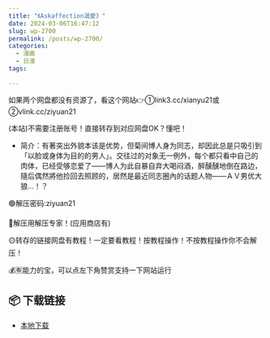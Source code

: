 ```yaml
---
title: "《Askaffection渴愛》"
date: 2024-03-06T16:47:12
slug: wp-2700
permalink: /posts/wp-2700/
categories:
  - 漫画
  - 日漫
tags:

---
```


如果两个网盘都没有资源了，看这个网站👉①link3.cc/xianyu21或②vlink.cc/ziyuan21

(本站)不需要注册账号！直接转存到对应网盘OK？懂吧！

*   简介：有著突出外貌本该是优势，但菊间博人身为同志，却因此总是只吸引到「以脸或身体为目的的男人」。交往过的对象无一例外，每个都只看中自己的肉体，已经受够恋爱了——博人为此自暴自弃大喝闷酒，醉醺醺地倒在路边，隨后偶然將他捡回去照顾的，居然是最近同志圈內的话题人物——ＡＶ男优大狼…！？

🟢解压密码:ziyuan21

🔵解压用解压专家！(应用商店有)

🟡转存的链接网盘有教程！一定要看教程！按教程操作！不按教程操作你不会解压！

💰🈶能力的宝，可以点左下角赞赏支持一下网站运行

## 📦 下载链接
- [本地下载](https://blziyuan21.com/pay-download/2700?key=d697c05ecb&down_id=0)

